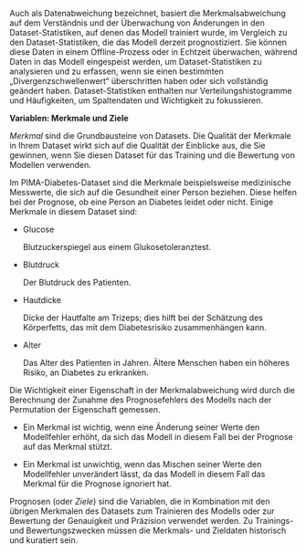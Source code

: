Auch als Datenabweichung bezeichnet, basiert die Merkmalsabweichung auf dem Verständnis und der Überwachung von Änderungen in den Dataset-Statistiken, auf denen das Modell trainiert wurde, im Vergleich zu den Dataset-Statistiken, die das Modell derzeit prognostiziert. Sie können diese Daten in einem Offline-Prozess oder in Echtzeit überwachen, während Daten in das Modell eingespeist werden, um Dataset-Statistiken zu analysieren und zu erfassen, wenn sie einen bestimmten „Divergenzschwellenwert“ überschritten haben oder sich vollständig geändert haben. Dataset-Statistiken enthalten nur Verteilungshistogramme und Häufigkeiten, um Spaltendaten und Wichtigkeit zu fokussieren.

**Variablen: Merkmale und Ziele**

*Merkmal* sind die Grundbausteine von Datasets. Die Qualität der Merkmale in Ihrem Dataset wirkt sich auf die Qualität der Einblicke aus, die Sie gewinnen, wenn Sie diesen Dataset für das Training und die Bewertung von Modellen verwenden.

Im PIMA-Diabetes-Dataset sind die Merkmale beispielsweise medizinische Messwerte, die sich auf die Gesundheit einer Person beziehen. Diese helfen bei der Prognose, ob eine Person an Diabetes leidet oder nicht. Einige Merkmale in diesem Dataset sind:

-   Glucose

    Blutzuckerspiegel aus einem Glukosetoleranztest.

-   Blutdruck

    Der Blutdruck des Patienten.

-   Hautdicke

    Dicke der Hautfalte am Trizeps; dies hilft bei der Schätzung des Körperfetts, das mit dem Diabetesrisiko zusammenhängen kann.

-   Alter

    Das Alter des Patienten in Jahren. Ältere Menschen haben ein höheres Risiko, an Diabetes zu erkranken.

Die Wichtigkeit einer Eigenschaft in der Merkmalabweichung wird durch die Berechnung der Zunahme des Prognosefehlers des Modells nach der Permutation der Eigenschaft gemessen.

-   Ein Merkmal ist wichtig, wenn eine Änderung seiner Werte den Modellfehler erhöht, da sich das Modell in diesem Fall bei der Prognose auf das Merkmal stützt.

-   Ein Merkmal ist unwichtig, wenn das Mischen seiner Werte den Modellfehler unverändert lässt, da das Modell in diesem Fall das Merkmal für die Prognose ignoriert hat.

Prognosen (oder *Ziele*) sind die Variablen, die in Kombination mit den übrigen Merkmalen des Datasets zum Trainieren des Modells oder zur Bewertung der Genauigkeit und Präzision verwendet werden. Zu Trainings- und Bewertungszwecken müssen die Merkmals- und Zieldaten historisch und kuratiert sein.
